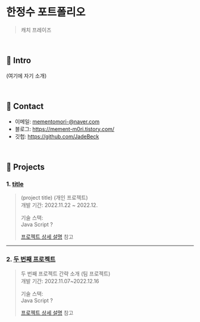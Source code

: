 # 한정수 포트폴리오
>캐치 프레이즈

</br>

## :pushpin: Intro
(여기에 자기 소개)

</br>

## :pushpin: Contact
- 이메일: mementomori-@naver.com
- 블로그: https://mement-m0ri.tistory.com/
- 깃헙: https://github.com/JadeBeck

</br>

## :pushpin: Projects
### 1. [title](https://github.com/)
>(project title) (개인 프로젝트)  
>개발 기간: 2022.11.22 ~ 2022.12.  
>  
>기술 스택:  
>Java Script ?
> 
>  
>[프로젝트 상세 설명](https://github.com/JadeBeck) 참고

---

### 2. [두 번째 프로젝트]()
>두 번째 프로젝트 간략 소개  (팀 프로젝트)  
>개발 기간: 2022.11.07~2022.12.16
>  
>기술 스택:  
>Java Script ? 
>  
>  
>[프로젝트 상세 설명](https://github.com/talli0505/Hanghae_final_mongoose) 참고

